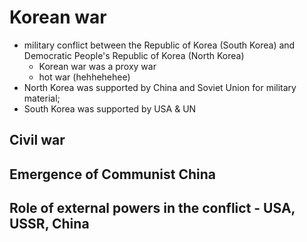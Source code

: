 # Korean war

- military conflict between the Republic of Korea (South Korea) and Democratic People's Republic of Korea (North Korea)
	- Korean war was a proxy war
	- hot war (hehhehehee)
- North Korea was supported by China and Soviet Union for military material;
- South Korea was supported by USA & UN

## Civil war

## Emergence of Communist China

## Role of external powers in the conflict - USA, USSR, China